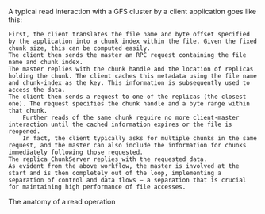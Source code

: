 A typical read interaction with a GFS cluster by a client application goes like this:

    First, the client translates the file name and byte offset specified by the application into a chunk index within the file. Given the fixed chunk size, this can be computed easily.
    The client then sends the master an RPC request containing the file name and chunk index.
    The master replies with the chunk handle and the location of replicas holding the chunk. The client caches this metadata using the file name and chunk-index as the key. This information is subsequently used to access the data.
    The client then sends a request to one of the replicas (the closest one). The request specifies the chunk handle and a byte range within that chunk.
        Further reads of the same chunk require no more client-master interaction until the cached information expires or the file is reopened.
        In fact, the client typically asks for multiple chunks in the same request, and the master can also include the information for chunks immediately following those requested.
    The replica ChunkServer replies with the requested data.
    As evident from the above workflow, the master is involved at the start and is then completely out of the loop, implementing a separation of control and data flows – a separation that is crucial for maintaining high performance of file accesses.

The anatomy of a read operation
